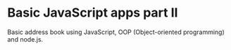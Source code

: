 # Basic JavaScript apps part II

Basic address book using JavaScript, OOP (Object-oriented programming) and node.js.
